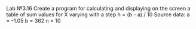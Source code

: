 Lab №3.16 
Create a program for calculating and displaying on the screen a table of sum values ​​for X varying with a step h = (b - a) / 10 
Source data: a = -1.05 b = 362 n = 10